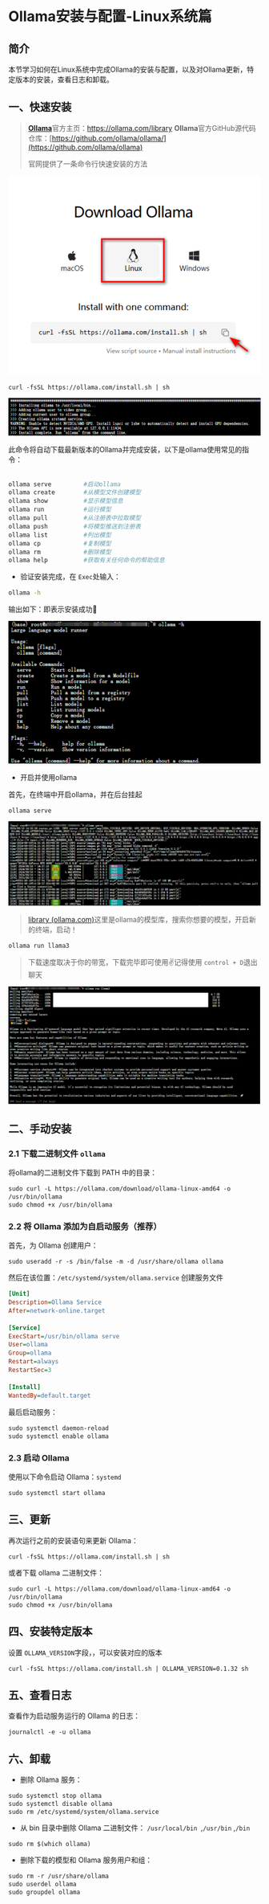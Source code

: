 # Ollama安装与配置-Linux系统篇

## 简介

本节学习如何在Linux系统中完成Ollama的安装与配置，以及对Ollama更新，特定版本的安装，查看日志和卸载。

## 一、快速安装

> [**Ollama**](https://ollama.com/download)官方主页：https://ollama.com/library
> **Ollama**官方GitHub源代码仓库：[https://github.com/ollama/ollama/](https://github.com/ollama/ollama)
>
> 官网提供了一条命令行快速安装的方法

![](../images/C2-3-1.png)

```shell
curl -fsSL https://ollama.com/install.sh | sh
```

![](../images/C2-3-2.png)

此命令将自动下载最新版本的Ollama并完成安装，以下是ollama使用常见的指令：

```bash

ollama serve         #启动ollama
ollama create        #从模型文件创建模型
ollama show          #显示模型信息
ollama run           #运行模型
ollama pull          #从注册表中拉取模型
ollama push          #将模型推送到注册表
ollama list          #列出模型
ollama cp            #复制模型
ollama rm            #删除模型
ollama help          #获取有关任何命令的帮助信息
```

- 验证安装完成，在 `Exec`处输入：

```bash
ollama -h
```

输出如下：即表示安装成功🎉

![](../images/C2-3-3.png)

- 开启并使用ollama

首先，在终端中开启ollama，并在后台挂起

```shell
ollama serve
```

![](../images/C2-3-4.png)

>  [library (ollama.com)](https://ollama.com/library)这里是ollama的模型库，搜索你想要的模型，开启新的终端，启动！

```bash
ollama run llama3
```

> 下载速度取决于你的带宽，下载完毕即可使用✌记得使用 `control + D`退出聊天

![](../images/C2-3-5.png)

## 二、手动安装

### 2.1 下载二进制文件 `ollama`

将ollama的二进制文件下载到 PATH 中的目录：

```shell
sudo curl -L https://ollama.com/download/ollama-linux-amd64 -o /usr/bin/ollama
sudo chmod +x /usr/bin/ollama
```

### 2.2 将 Ollama 添加为自启动服务（推荐）

首先，为 Ollama 创建用户：

```shell
sudo useradd -r -s /bin/false -m -d /usr/share/ollama ollama
```

然后在该位置：`/etc/systemd/system/ollama.service` 创建服务文件

```ini
[Unit]
Description=Ollama Service
After=network-online.target

[Service]
ExecStart=/usr/bin/ollama serve
User=ollama
Group=ollama
Restart=always
RestartSec=3

[Install]
WantedBy=default.target
```

最后启动服务：

```shell
sudo systemctl daemon-reload
sudo systemctl enable ollama
```

### 2.3 启动 Ollama

使用以下命令启动 Ollama：`systemd`

```shell
sudo systemctl start ollama
```

## 三、更新

再次运行之前的安装语句来更新 Ollama：

```shell
curl -fsSL https://ollama.com/install.sh | sh
```

或者下载 ollama 二进制文件：

```shell
sudo curl -L https://ollama.com/download/ollama-linux-amd64 -o /usr/bin/ollama
sudo chmod +x /usr/bin/ollama
```

## 四、安装特定版本

设置 `OLLAMA_VERSION`字段，，可以安装对应的版本

```
curl -fsSL https://ollama.com/install.sh | OLLAMA_VERSION=0.1.32 sh
```

## 五、查看日志

查看作为启动服务运行的 Ollama 的日志：

```shell
journalctl -e -u ollama
```

## 六、卸载

- 删除 Ollama 服务：

```shell
sudo systemctl stop ollama
sudo systemctl disable ollama
sudo rm /etc/systemd/system/ollama.service
```

- 从 bin 目录中删除 Ollama 二进制文件： `/usr/local/bin `,`/usr/bin` ,`/bin`

```shell
sudo rm $(which ollama)
```

- 删除下载的模型和 Ollama 服务用户和组：

```shell
sudo rm -r /usr/share/ollama
sudo userdel ollama
sudo groupdel ollama
```
